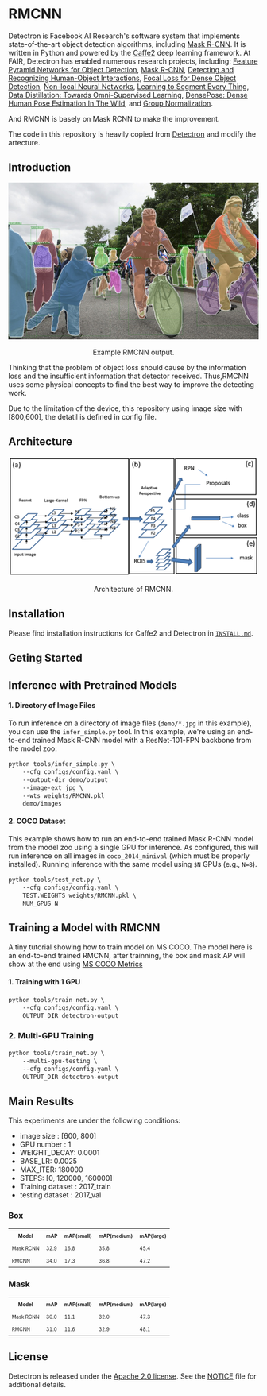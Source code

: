 # RMCNN
Detectron is Facebook AI Research's software system that implements state-of-the-art object detection algorithms, including [Mask R-CNN](https://arxiv.org/abs/1703.06870). It is written in Python and powered by the [Caffe2](https://github.com/caffe2/caffe2) deep learning framework.
At FAIR, Detectron has enabled numerous research projects, including: [Feature Pyramid Networks for Object Detection](https://arxiv.org/abs/1612.03144), [Mask R-CNN](https://arxiv.org/abs/1703.06870), [Detecting and Recognizing Human-Object Interactions](https://arxiv.org/abs/1704.07333), [Focal Loss for Dense Object Detection](https://arxiv.org/abs/1708.02002), [Non-local Neural Networks](https://arxiv.org/abs/1711.07971), [Learning to Segment Every Thing](https://arxiv.org/abs/1711.10370), [Data Distillation: Towards Omni-Supervised Learning](https://arxiv.org/abs/1712.04440), [DensePose: Dense Human Pose Estimation In The Wild](https://arxiv.org/abs/1802.00434), and [Group Normalization](https://arxiv.org/abs/1803.08494).

And RMCNN is basely on Mask RCNN to make the improvement.

The code in this repository is heavily copied from [Detectron](https://github.com/facebookresearch/Detectron) and modify the artecture.



## Introduction

<div align="center">
  <img src="demo_imgs/outputs/33823288584_1d21cf0a26_k.jpg.jpg" width="700px" />
  <p>Example RMCNN output.</p>
</div>

Thinking that the problem of object loss should cause by the information loss and the insufficient information that detector received. Thus,RMCNN uses some physical concepts to find the best way to improve the detecting work. 

Due to the limitation of the device, this repository using image size with [800,600], the detatil is defined in config file.

## Architecture

<div align="center">
  <img src="Architecture.png" width="700px" />
  <p>Architecture of RMCNN.</p>
</div>



## Installation

Please find installation instructions for Caffe2 and Detectron in [`INSTALL.md`](INSTALL.md).
## Geting Started

## Inference with Pretrained Models

#### 1. Directory of Image Files
To run inference on a directory of image files (`demo/*.jpg` in this example), you can use the `infer_simple.py` tool. In this example, we're using an end-to-end trained Mask R-CNN model with a ResNet-101-FPN backbone from the model zoo:

```
python tools/infer_simple.py \
    --cfg configs/config.yaml \
    --output-dir demo/output
    --image-ext jpg \
    --wts weights/RMCNN.pkl
    demo/images
```

#### 2. COCO Dataset
This example shows how to run an end-to-end trained Mask R-CNN model from the model zoo using a single GPU for inference. As configured, this will run inference on all images in `coco_2014_minival` (which must be properly installed).
Running inference with the same model using `$N` GPUs (e.g., `N=8`).
```
python tools/test_net.py \
    --cfg configs/config.yaml \
    TEST.WEIGHTS weights/RMCNN.pkl \
    NUM_GPUS N
```

## Training a Model with RMCNN
A tiny tutorial showing how to train model on MS COCO.
The model here is an end-to-end trained RMCNN, after trainning, the box and mask AP will show at the end using [MS COCO Metrics](http://cocodataset.org/#detection-eval)

#### 1. Training with 1 GPU

```
python tools/train_net.py \
    --cfg configs/config.yaml \
    OUTPUT_DIR detectron-output
```

### 2. Multi-GPU Training
```
python tools/train_net.py \
    --multi-gpu-testing \
    --cfg configs/config.yaml \
    OUTPUT_DIR detectron-output
```


## Main Results
This experiments are under the following conditions:
- image size : [600, 800]
- GPU number : 1
- WEIGHT_DECAY: 0.0001
- BASE_LR: 0.0025
- MAX_ITER: 180000
- STEPS: [0, 120000, 160000]
- Training dataset : 2017_train
- testing dataset : 2017_val

### Box
<table><tbody>
<!-- TABLE HEADER -->
<th valign="bottom"><sup><sub>Model</sub></sup></th>
<th valign="bottom"><sup><sub>mAP</sub></sup></th>
<th valign="bottom"><sup><sub>mAP(small)</sub></sup></th>
<th valign="bottom"><sup><sub>mAP(medium)</sub></sup></th>
<th valign="bottom"><sup><sub>mAP(large)</sub></sup></th>
<!-- TABLE BODY -->
<tr>
<td align="left"><sup><sub>Mask RCNN</sub></sup></td>
<td align="left"><sup><sub>32.9</sub></sup></td>
<td align="left"><sup><sub>16.8</sub></sup></td>
<td align="left"><sup><sub>35.8</sub></sup></td>
<td align="left"><sup><sub>45.4</sub></sup></td>
</tr>
  
<tr>
<td align="left"><sup><sub>RMCNN</sub></sup></td>
<td align="left"><sup><sub>34.0</sub></sup></td>
<td align="left"><sup><sub>17.3</sub></sup></td>
<td align="left"><sup><sub>36.8</sub></sup></td>
<td align="left"><sup><sub>47.2</sub></sup></td>
</tr>
<!-- END RPN TABLE -->
</tbody></table>

### Mask
<table><tbody>
<!-- TABLE HEADER -->
<th valign="bottom"><sup><sub>Model</sub></sup></th>
<th valign="bottom"><sup><sub>mAP</sub></sup></th>
<th valign="bottom"><sup><sub>mAP(small)</sub></sup></th>
<th valign="bottom"><sup><sub>mAP(medium)</sub></sup></th>
<th valign="bottom"><sup><sub>mAP(large)</sub></sup></th>
<!-- TABLE BODY -->
<tr>
<td align="left"><sup><sub>Mask RCNN</sub></sup></td>
<td align="left"><sup><sub>30.0</sub></sup></td>
<td align="left"><sup><sub>11.1</sub></sup></td>
<td align="left"><sup><sub>32.0</sub></sup></td>
<td align="left"><sup><sub>47.3</sub></sup></td>
</tr>
  
<tr>
<td align="left"><sup><sub>RMCNN</sub></sup></td>
<td align="left"><sup><sub>31.0</sub></sup></td>
<td align="left"><sup><sub>11.6</sub></sup></td>
<td align="left"><sup><sub>32.9</sub></sup></td>
<td align="left"><sup><sub>48.1</sub></sup></td>
</tr>
<!-- END RPN TABLE -->
</tbody></table>

## License

Detectron is released under the [Apache 2.0 license](https://github.com/facebookresearch/detectron/blob/master/LICENSE). See the [NOTICE](https://github.com/facebookresearch/detectron/blob/master/NOTICE) file for additional details.


